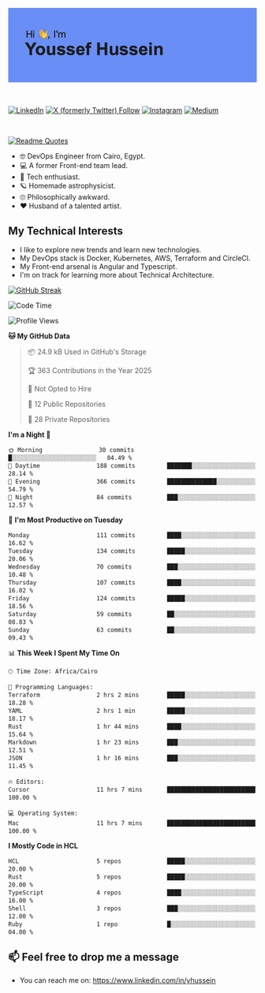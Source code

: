 [![Youssef's GitHub Banner](./assets/youssef-hussein.png)](https://github.com/yorki404)

</br>

[![LinkedIn](https://img.shields.io/badge/linkedin-%230077B5.svg?style=for-the-badge&logo=linkedin&logoColor=white)](https://www.linkedin.com/in/yhussein/)
[![X (formerly Twitter) Follow](https://img.shields.io/twitter/follow/devqikHQ?style=for-the-badge&logo=X&logoColor=White&labelColor=White)](https://twitter.com/devqikHQ)
[![Instagram](https://img.shields.io/badge/devqik-E4405F?style=for-the-badge&logo=Instagram&logoColor=white)](https://instagram.com/devqik)
[![Medium](https://img.shields.io/badge/Medium-12100E?style=for-the-badge&logo=medium&logoColor=white)](https://medium.com/@devqik)

</br>

[![Readme Quotes](https://quotes-github-readme.vercel.app/api?type=horizontal&theme=dark)](https://github.com/piyushsuthar/github-readme-quotes)

- :nerd_face: DevOps Engineer from Cairo, Egypt.
- :computer: A former Front-end team lead.
- :satellite: Tech enthusiast.
- :ringed_planet: Homemade astrophysicist.
- :roll_eyes: Philosophically awkward.
- :heart: Husband of a talented artist.

## My Technical Interests

- I like to explore new trends and learn new technologies.
- My DevOps stack is Docker, Kubernetes, AWS, Terraform and CircleCI.
- My Front-end arsenal is Angular and Typescript.
- I'm on track for learning more about Technical Architecture.

[![GitHub Streak](https://streak-stats.demolab.com/?user=devqik&theme=dark)](https://git.io/streak-stats)

<!--START_SECTION:waka-->
![Code Time](http://img.shields.io/badge/Code%20Time-1%2C015%20hrs%2031%20mins-blue)

![Profile Views](http://img.shields.io/badge/Profile%20Views-0-blue)

**🐱 My GitHub Data** 

> 📦 24.9 kB Used in GitHub's Storage 
 > 
> 🏆 363 Contributions in the Year 2025
 > 
> 🚫 Not Opted to Hire
 > 
> 📜 12 Public Repositories 
 > 
> 🔑 28 Private Repositories 
 > 
**I'm a Night 🦉** 

```text
🌞 Morning                30 commits          █░░░░░░░░░░░░░░░░░░░░░░░░   04.49 % 
🌆 Daytime                188 commits         ███████░░░░░░░░░░░░░░░░░░   28.14 % 
🌃 Evening                366 commits         ██████████████░░░░░░░░░░░   54.79 % 
🌙 Night                  84 commits          ███░░░░░░░░░░░░░░░░░░░░░░   12.57 % 
```
📅 **I'm Most Productive on Tuesday** 

```text
Monday                   111 commits         ████░░░░░░░░░░░░░░░░░░░░░   16.62 % 
Tuesday                  134 commits         █████░░░░░░░░░░░░░░░░░░░░   20.06 % 
Wednesday                70 commits          ███░░░░░░░░░░░░░░░░░░░░░░   10.48 % 
Thursday                 107 commits         ████░░░░░░░░░░░░░░░░░░░░░   16.02 % 
Friday                   124 commits         █████░░░░░░░░░░░░░░░░░░░░   18.56 % 
Saturday                 59 commits          ██░░░░░░░░░░░░░░░░░░░░░░░   08.83 % 
Sunday                   63 commits          ██░░░░░░░░░░░░░░░░░░░░░░░   09.43 % 
```


📊 **This Week I Spent My Time On** 

```text
🕑︎ Time Zone: Africa/Cairo

💬 Programming Languages: 
Terraform                2 hrs 2 mins        █████░░░░░░░░░░░░░░░░░░░░   18.28 % 
YAML                     2 hrs 1 min         █████░░░░░░░░░░░░░░░░░░░░   18.17 % 
Rust                     1 hr 44 mins        ████░░░░░░░░░░░░░░░░░░░░░   15.64 % 
Markdown                 1 hr 23 mins        ███░░░░░░░░░░░░░░░░░░░░░░   12.51 % 
JSON                     1 hr 16 mins        ███░░░░░░░░░░░░░░░░░░░░░░   11.45 % 

🔥 Editors: 
Cursor                   11 hrs 7 mins       █████████████████████████   100.00 % 

💻 Operating System: 
Mac                      11 hrs 7 mins       █████████████████████████   100.00 % 
```

**I Mostly Code in HCL** 

```text
HCL                      5 repos             █████░░░░░░░░░░░░░░░░░░░░   20.00 % 
Rust                     5 repos             █████░░░░░░░░░░░░░░░░░░░░   20.00 % 
TypeScript               4 repos             ████░░░░░░░░░░░░░░░░░░░░░   16.00 % 
Shell                    3 repos             ███░░░░░░░░░░░░░░░░░░░░░░   12.00 % 
Ruby                     1 repo              █░░░░░░░░░░░░░░░░░░░░░░░░   04.00 % 
```




<!--END_SECTION:waka-->

## 📫 Feel free to drop me a message
- You can reach me on: https://www.linkedin.com/in/yhussein
